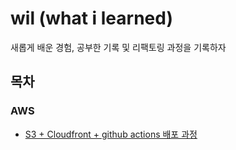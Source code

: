 # wil (what i learned)
새롭게 배운 경험, 공부한 기록 및 리팩토링 과정을 기록하자

## 목차

### AWS
- [S3 + Cloudfront + github actions 배포 과정](https://github.com/pleasemrlostman/wil/tree/main/AWS/s3-cloundfront-gihubactions-deploy)